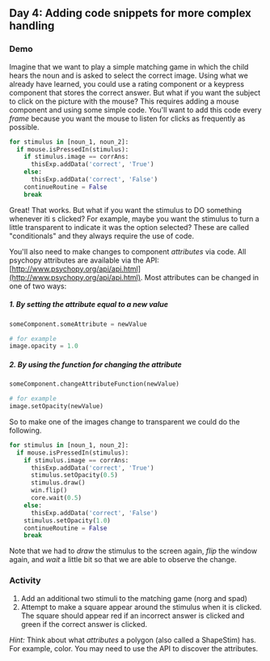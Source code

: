 ## Day 4: Adding code snippets for more complex handling

### Demo

Imagine that we want to play a simple matching game in which the child hears the noun and is asked to select the correct image. Using what we already have learned, you could use a rating component or a keypress component that stores the correct answer. But what if you want the subject to click on the picture with the mouse?  This requires adding a mouse component and using some simple code.  You'll want to add this code every *frame* because you want the mouse to listen for clicks as frequently as possible.

```python
for stimulus in [noun_1, noun_2]:
  if mouse.isPressedIn(stimulus):
    if stimulus.image == corrAns:
      thisExp.addData('correct', 'True')
    else: 
      thisExp.addData('correct', 'False')
    continueRoutine = False
    break
```

Great! That works. But what if you want the stimulus to DO something whenever iti s clicked?  For example, maybe you want the stimulus to turn a little transparent to indicate it was the option selected?  These are called "conditionals" and they always require the use of code.

You'll also need to make changes to component *attributes* via code.  All psychopy attributes are available via the API: [http://www.psychopy.org/api/api.html](http://www.psychopy.org/api/api.html).  Most attributes can be changed in one of two ways:

##### 1. By setting the attribute equal to a new value

```python
someComponent.someAttribute = newValue

# for example
image.opacity = 1.0
```

##### 2. By using the function for changing the attribute

```python
someComponent.changeAttributeFunction(newValue)

# for example
image.setOpacity(newValue)
```

So to make one of the images change to transparent we could do the following.

```python
for stimulus in [noun_1, noun_2]:
  if mouse.isPressedIn(stimulus):
    if stimulus.image == corrAns:
      thisExp.addData('correct', 'True')
      stimulus.setOpacity(0.5)
      stimulus.draw()
      win.flip()
      core.wait(0.5)
    else:
      thisExp.addData('correct', 'False')
    stimulus.setOpacity(1.0)
    continueRoutine = False
    break
```

Note that we had to *draw* the stimulus to the screen again, *flip* the window again, and *wait* a little bit so that we are able to observe the change.

### Activity

1. Add an additional two stimuli to the matching game (norg and spad)
2. Attempt to make a square appear around the stimulus when it is clicked.  The square should appear red if an incorrect answer is clicked and green if the correct answer is clicked.

*Hint:* Think about what *attributes* a polygon (also called a ShapeStim) has.  For example, color.  You may need to use the API to discover the attributes.
